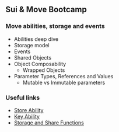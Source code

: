 ## Sui & Move Bootcamp

### Move abilities, storage and events

- Abilities deep dive
- Storage model
- Events
- Shared Objects
- Object Composability
  - Wrapped Objects
- Parameter Types, References and Values
  - Mutable vs Immutable parameters


### Useful links

- [Store Ability](https://move-book.com/storage/store-ability.html)
- [Key Ability](https://move-book.com/storage/key-ability.html)
- [Storage and Share Functions](https://move-book.com/storage/storage-functions.html)

